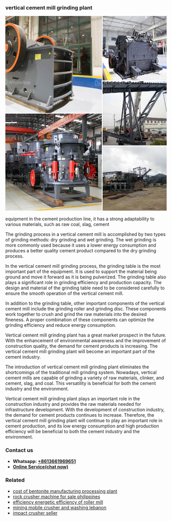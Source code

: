 <h3>vertical cement mill grinding plant</h3><img src='1708499100.jpg' alt=''><p>equipment in the cement production line, it has a strong adaptability to various materials, such as raw coal, slag, cement</p><p>The grinding process in a vertical cement mill is accomplished by two types of grinding methods: dry grinding and wet grinding. The wet grinding is more commonly used because it uses a lower energy consumption and produces a better quality cement product compared to the dry grinding process.</p><p>In the vertical cement mill grinding process, the grinding table is the most important part of the equipment. It is used to support the material being ground and move it forward as it is being pulverized. The grinding table also plays a significant role in grinding efficiency and production capacity. The design and material of the grinding table need to be considered carefully to ensure the smooth operation of the vertical cement mill.</p><p>In addition to the grinding table, other important components of the vertical cement mill include the grinding roller and grinding disc. These components work together to crush and grind the raw materials into the desired fineness. A proper combination of these components can optimize the grinding efficiency and reduce energy consumption.</p><p>Vertical cement mill grinding plant has a great market prospect in the future. With the enhancement of environmental awareness and the improvement of construction quality, the demand for cement products is increasing. The vertical cement mill grinding plant will become an important part of the cement industry.</p><p>The introduction of vertical cement mill grinding plant eliminates the shortcomings of the traditional mill grinding system. Nowadays, vertical cement mills are capable of grinding a variety of raw materials, clinker, and cement, slag, and coal. This versatility is beneficial for both the cement industry and the environment.</p><p>Vertical cement mill grinding plant plays an important role in the construction industry and provides the raw materials needed for infrastructure development. With the development of construction industry, the demand for cement products continues to increase. Therefore, the vertical cement mill grinding plant will continue to play an important role in cement production, and its low energy consumption and high production efficiency will be beneficial to both the cement industry and the environment.</p><h3>Contact us</h3><ul><li><strong>Whatsapp:&nbsp;<a href="https://wa.me/8613661969651">+8613661969651</a></strong></li><li><a href="https://swt.shibang-china.com/?git&amp;zhl&amp;vertical cement mill grinding plant"><strong>Online Service(chat now)</strong></a></li></ul><h3>Related</h3><ul><li><a href='cost of bentonite manufacturing processing plant.md'>cost of bentonite manufacturing processing plant</a></li><li><a href='rock crusher machine for sale philippines.md'>rock crusher machine for sale philippines</a></li><li><a href='efficiency energetic efficiency of roller mill.md'>efficiency energetic efficiency of roller mill</a></li><li><a href='mining mobile crusher and washing lebanon.md'>mining mobile crusher and washing lebanon</a></li><li><a href='impact crusher seller.md'>impact crusher seller</a></li></ul>
